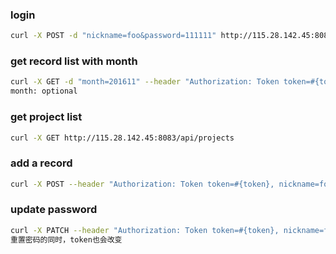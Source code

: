 ### login
```bash
curl -X POST -d "nickname=foo&password=111111" http://115.28.142.45:8083/api/login
```
### get record list with month
```bash
curl -X GET -d "month=201611" --header "Authorization: Token token=#{token}, nickname=foo" http://115.28.142.45:8083/api/records/list_with_month
month: optional
```
### get project list
```bash
curl -X GET http://115.28.142.45:8083/api/projects
```
### add a record
```bash
curl -X POST --header "Authorization: Token token=#{token}, nickname=foo" -d "project_ids[]=1&project_ids[]=2&date=2016-11-01" http://115.28.142.45:8083/api/records
```
### update password
```bash
curl -X PATCH --header "Authorization: Token token=#{token}, nickname=foo" -d "old_password=111111&password=222222" http://115.28.142.45:8083/api/users/update_password
重置密码的同时，token也会改变
```